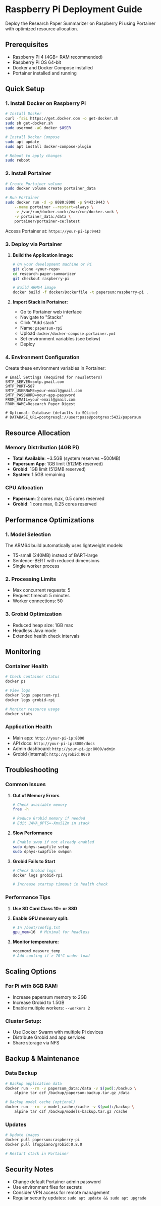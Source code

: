 # Raspberry Pi Deployment Guide

Deploy the Research Paper Summarizer on Raspberry Pi using Portainer with optimized resource allocation.

## Prerequisites

- Raspberry Pi 4 (4GB+ RAM recommended)
- Raspberry Pi OS 64-bit
- Docker and Docker Compose installed
- Portainer installed and running

## Quick Setup

### 1. Install Docker on Raspberry Pi

```bash
# Install Docker
curl -fsSL https://get.docker.com -o get-docker.sh
sudo sh get-docker.sh
sudo usermod -aG docker $USER

# Install Docker Compose
sudo apt update
sudo apt install docker-compose-plugin

# Reboot to apply changes
sudo reboot
```

### 2. Install Portainer

```bash
# Create Portainer volume
sudo docker volume create portainer_data

# Run Portainer
sudo docker run -d -p 8080:8000 -p 9443:9443 \
    --name portainer --restart=always \
    -v /var/run/docker.sock:/var/run/docker.sock \
    -v portainer_data:/data \
    portainer/portainer-ce:latest
```

Access Portainer at: `https://your-pi-ip:9443`

### 3. Deploy via Portainer

1. **Build the Application Image:**
   ```bash
   # On your development machine or Pi
   git clone <your-repo>
   cd research-paper-summarizer
   git checkout raspberry-pi
   
   # Build ARM64 image
   docker build -f docker/Dockerfile -t papersum:raspberry-pi .
   ```

2. **Import Stack in Portainer:**
   - Go to Portainer web interface
   - Navigate to "Stacks"
   - Click "Add stack"
   - Name: `papersum-rpi`
   - Upload `docker/docker-compose.portainer.yml`
   - Set environment variables (see below)
   - Deploy

### 4. Environment Configuration

Create these environment variables in Portainer:

```env
# Email Settings (Required for newsletters)
SMTP_SERVER=smtp.gmail.com
SMTP_PORT=587
SMTP_USERNAME=your-email@gmail.com
SMTP_PASSWORD=your-app-password
FROM_EMAIL=your-email@gmail.com
FROM_NAME=Research Paper Digest

# Optional: Database (defaults to SQLite)
# DATABASE_URL=postgresql://user:pass@postgres:5432/papersum
```

## Resource Allocation

### Memory Distribution (4GB Pi)
- **Total Available**: ~3.5GB (system reserves ~500MB)
- **Papersum App**: 1GB limit (512MB reserved)
- **Grobid**: 1GB limit (512MB reserved) 
- **System**: 1.5GB remaining

### CPU Allocation
- **Papersum**: 2 cores max, 0.5 cores reserved
- **Grobid**: 1 core max, 0.25 cores reserved

## Performance Optimizations

### 1. Model Selection
The ARM64 build automatically uses lightweight models:
- T5-small (240MB) instead of BART-large
- Sentence-BERT with reduced dimensions
- Single worker process

### 2. Processing Limits
- Max concurrent requests: 5
- Request timeout: 5 minutes
- Worker connections: 50

### 3. Grobid Optimization
- Reduced heap size: 1GB max
- Headless Java mode
- Extended health check intervals

## Monitoring

### Container Health
```bash
# Check container status
docker ps

# View logs
docker logs papersum-rpi
docker logs grobid-rpi

# Monitor resource usage
docker stats
```

### Application Health
- Main app: `http://your-pi-ip:8000`
- API docs: `http://your-pi-ip:8000/docs`
- Admin dashboard: `http://your-pi-ip:8000/admin`
- Grobid (internal): `http://grobid:8070`

## Troubleshooting

### Common Issues

1. **Out of Memory Errors**
   ```bash
   # Check available memory
   free -h
   
   # Reduce Grobid memory if needed
   # Edit JAVA_OPTS=-Xmx512m in stack
   ```

2. **Slow Performance**
   ```bash
   # Enable swap if not already enabled
   sudo dphys-swapfile setup
   sudo dphys-swapfile swapon
   ```

3. **Grobid Fails to Start**
   ```bash
   # Check Grobid logs
   docker logs grobid-rpi
   
   # Increase startup timeout in health check
   ```

### Performance Tips

1. **Use SD Card Class 10+ or SSD**
2. **Enable GPU memory split:**
   ```bash
   # In /boot/config.txt
   gpu_mem=16  # Minimal for headless
   ```

3. **Monitor temperature:**
   ```bash
   vcgencmd measure_temp
   # Add cooling if > 70°C under load
   ```

## Scaling Options

### For Pi with 8GB RAM:
- Increase papersum memory to 2GB
- Increase Grobid to 1.5GB
- Enable multiple workers: `--workers 2`

### Cluster Setup:
- Use Docker Swarm with multiple Pi devices
- Distribute Grobid and app services
- Share storage via NFS

## Backup & Maintenance

### Data Backup
```bash
# Backup application data
docker run --rm -v papersum_data:/data -v $(pwd):/backup \
    alpine tar czf /backup/papersum-backup.tar.gz /data

# Backup model cache (optional)
docker run --rm -v model_cache:/cache -v $(pwd):/backup \
    alpine tar czf /backup/models-backup.tar.gz /cache
```

### Updates
```bash
# Update images
docker pull papersum:raspberry-pi
docker pull lfoppiano/grobid:0.8.0

# Restart stack in Portainer
```

## Security Notes

- Change default Portainer admin password
- Use environment files for secrets
- Consider VPN access for remote management
- Regular security updates: `sudo apt update && sudo apt upgrade`